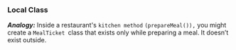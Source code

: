 ### Local Class

***Analogy:***
Inside a restaurant's `kitchen method` `(prepareMeal()),` you might create a `MealTicket `class that exists only while preparing a meal. It doesn’t exist outside.
